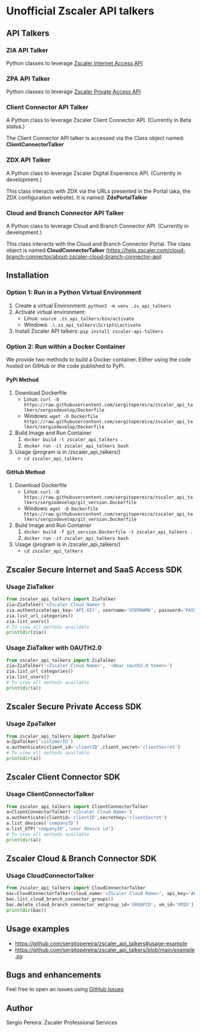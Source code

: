 # Unofficial Zscaler API talkers

## API Talkers

### ZIA API Talker
Python classes to leverage [Zscaler Internet Access API](https://help.zscaler.com/zia/api)

### ZPA API Talker
Python classes to leverage [Zscaler Private Access API](https://help.zscaler.com/zpa/api-reference)

### Client Connector API Talker
A Python class to leverage Zscaler Client Connector API. (Currently in Beta status.)

The Client Connector API talker is accessed via the Class object named: **ClientConnectorTalker**

### ZDX API Talker
A Python class to leverage Zscaler Digital Experience API. (Currently in development.)

This class interacts with ZDX via the URLs presented in the Portal (aka, the ZDX configuration website).  It is 
named: **ZdxPortalTalker**

### Cloud and Branch Connector API Talker
A Python class to leverage Cloud and Branch Connector API. (Currently in development.)

This class interacts with the Cloud and Branch Connector Portal. The class object is named **CloudConnectorTalker**
(https://help.zscaler.com/cloud-branch-connector/about-zscaler-cloud-branch-connector-api)

## Installation

### Option 1: Run in a Python Virtual Environment
1. Create a virtual Environment: `python3 -m venv .zs_api_talkers`
1. Activate virtual environment:
   - Linux: `source .zs_api_talkers/bin/activate`
   - Windows: `.\.zs_api_talkers\Scripts\activate`
1. Install Zscaler API talkers: `pip install zscaler-api-talkers`

### Option 2: Run within a Docker Container
We provide two methods to build a Docker container.  Either using the code hosted on GitHub or the code published to PyPi.

#### PyPi Method
1. Download Dockerfile
   - Linux: `curl -O https://raw.githubusercontent.com/sergitopereira/zscaler_api_talkers/sergiodevelop/Dockerfile`
   - Windows: `wget -O Dockerfile https://raw.githubusercontent.com/sergitopereira/zscaler_api_talkers/sergiodevelop/Dockerfile` 
1. Build Image and Run Container
   1. `docker build -t zscaler_api_talkers .`
   1. `docker run -it zscaler_api_talkers bash`
1. Usage (program is in /zscaler_api_talkers/)
   - `cd zscaler_api_talkers`

#### GitHub Method
1. Download Dockerfile
   - Linux: `curl -O https://raw.githubusercontent.com/sergitopereira/zscaler_api_talkers/sergiodevelop/git_version.Dockerfile`
   - Windows: `wget -O Dockerfile https://raw.githubusercontent.com/sergitopereira/zscaler_api_talkers/sergiodevelop/git_version.Dockerfile` 
1. Build Image and Run Container
   1. `docker build -f git_version.Dockerfile -t zscaler_api_talkers .`
   1. `docker run -it zscaler_api_talkers bash`
1. Usage (program is in /zscaler_api_talkers/)
   - `cd zscaler_api_talkers`

## Zscaler Secure Internet and SaaS Access SDK

### Usage ZiaTalker
``` python
from zscaler_api_talkers import ZiaTalker
zia=ZiaTalker('<Zscaler Cloud Name>')
zia.authenticate(api_key='API_KEY', username='USERNAME', password='PASSWORD')
zia.list_url_categories()
zia.list_users()
# To view all methods available
print(dir(zia))
```

### Usage ZiaTalker with OAUTH2.0
``` python
from zscaler_api_talkers import ZiaTalker
zia=ZiaTalker('<Zscaler Cloud Name>', '<Bear oauth2.0 token>')
zia.list_url_categories()
zia.list_users()
# To view all methods available
print(dir(a))
```


## Zscaler Secure Private Access SDK

### Usage ZpaTalker
``` python
from zscaler_api_talkers import ZpaTalker
a=ZpaTalker('customerID')
a.authenticate(client_id='clientID',client_secret='clientSecret')
# To view all methods available
print(dir(a))
```

## Zscaler Client Connector SDK

### Usage ClientConnectorTalker
``` python
from zscaler_api_talkers import ClientConnectorTalker
a=ClientConnectorTalker('<Zscaler Cloud Name>')    
a.authenticate(clientid='clientID',secretkey='clientSecret')
a.list_devices('companyID')
a.list_OTP('companyID','user device id')
# To view all methods available
print(dir(a))
```

## Zscaler Cloud & Branch Connector SDK

### Usage CloudConnectorTalker
```python
from zscaler_api_talkers import CloudConnectorTalker
bac=CloudConnectorTalker(cloud_name='<ZScaler Cloud Name>', api_key='API_KEY', username='USERNAME', password='PASSWORD')
bac.list_cloud_branch_connector_groups()
bac.delete_cloud_branch_connector_vm(group_id='GROUPID', vm_id='VMID')
print(dir(bac))
```


## Usage examples
  - https://github.com/sergitopereira/zscaler_api_talkers#usage-example
  - https://github.com/sergitopereira/zscaler_api_talkers/blob/main/example.py

## Bugs and enhancements
Feel free to open an issues using [GitHub Issues](https://github.com/sergitopereira/zscaler_api_talkers)

## Author
Sergio Pereira: Zscaler Professional Services 
